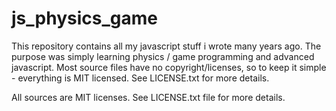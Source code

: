 # js_physics_game
This repository contains all my javascript stuff i wrote many years ago.
The purpose was simply learning physics / game programming and advanced javascript.
Most source files have no copyright/licenses, so to keep it simple - everything is MIT licensed.
See LICENSE.txt for more details.

All sources are MIT licenses. See LICENSE.txt file for more details.
